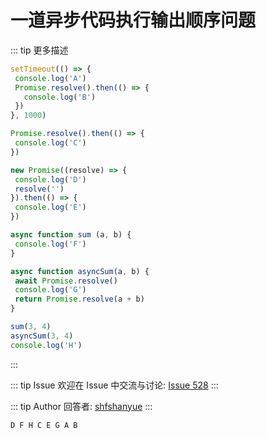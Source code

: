 # 一道异步代码执行输出顺序问题

::: tip 更多描述 
 ``` js
setTimeout(() => {
  console.log('A')
  Promise.resolve().then(() => {
    console.log('B')
  })
}, 1000)

Promise.resolve().then(() => {
  console.log('C')
})

new Promise((resolve) => {
  console.log('D')
  resolve('')
}).then(() => {
  console.log('E')
})

async function sum (a, b) {
  console.log('F')
}

async function asyncSum(a, b) {
  await Promise.resolve()
  console.log('G')
  return Promise.resolve(a + b)
}

sum(3, 4)
asyncSum(3, 4)
console.log('H')
``` 
::: 

::: tip Issue 
 欢迎在 Issue 中交流与讨论: [Issue 528](https://github.com/shfshanyue/Daily-Question/issues/528) 
:::

::: tip Author 
回答者: [shfshanyue](https://github.com/shfshanyue) 
:::

`D F H C E G A B`